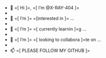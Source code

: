 - 👋 =[ Hi ]=, =[ I’m @X-RAY-404 ]=
-
- 👀 =[ I’m ]= =[interested in ]= ...
-
-  🌱 =[ I’m ]= =[ currently learnin ]=g ...
-
- 💞️ =[ I’m ]= =[ looking to collabora ]=te on ...
-
- 📫 =[ PLEASE FOLLOW MY GITHUB ]=

<!---
X-RAY-404/X-RAY-404 is a ✨ special ✨ repository because its `README.md` (this file) appears on your GitHub profile.
You can click the Preview link to take look at your changes.
--->
